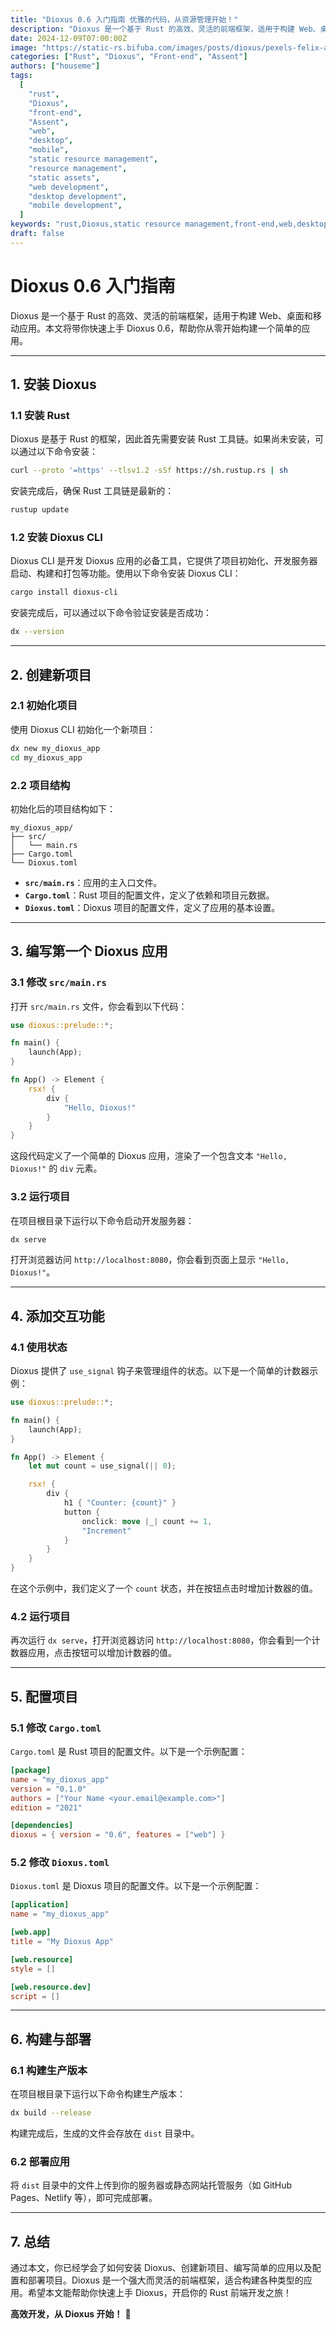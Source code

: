 ```yaml
---
title: "Dioxus 0.6 入门指南 优雅的代码，从资源管理开始！"
description: "Dioxus 是一个基于 Rust 的高效、灵活的前端框架，适用于构建 Web、桌面和移动应用。本文将带你快速上手 Dioxus 0.6，帮助你从零开始构建一个简单的应用。"
date: 2024-12-09T07:00:00Z
image: "https://static-rs.bifuba.com/images/posts/dioxus/pexels-felix-antoine-coutu-174902-29705625.jpg"
categories: ["Rust", "Dioxus", "Front-end", "Assent"]
authors: ["houseme"]
tags:
  [
    "rust",
    "Dioxus",
    "front-end",
    "Assent",
    "web",
    "desktop",
    "mobile",
    "static resource management",
    "resource management",
    "static assets",
    "web development",
    "desktop development",
    "mobile development",
  ]
keywords: "rust,Dioxus,static resource management,front-end,web,desktop,mobile,Assent"
draft: false
---
```


# **Dioxus 0.6 入门指南**

Dioxus 是一个基于 Rust 的高效、灵活的前端框架，适用于构建 Web、桌面和移动应用。本文将带你快速上手 Dioxus 0.6，帮助你从零开始构建一个简单的应用。

---

## **1. 安装 Dioxus**

### **1.1 安装 Rust**

Dioxus 是基于 Rust 的框架，因此首先需要安装 Rust 工具链。如果尚未安装，可以通过以下命令安装：

```bash
curl --proto '=https' --tlsv1.2 -sSf https://sh.rustup.rs | sh
```

安装完成后，确保 Rust 工具链是最新的：

```bash
rustup update
```

### **1.2 安装 Dioxus CLI**

Dioxus CLI 是开发 Dioxus 应用的必备工具，它提供了项目初始化、开发服务器启动、构建和打包等功能。使用以下命令安装 Dioxus CLI：

```bash
cargo install dioxus-cli
```

安装完成后，可以通过以下命令验证安装是否成功：

```bash
dx --version
```

---

## **2. 创建新项目**

### **2.1 初始化项目**

使用 Dioxus CLI 初始化一个新项目：

```bash
dx new my_dioxus_app
cd my_dioxus_app
```

### **2.2 项目结构**

初始化后的项目结构如下：

```
my_dioxus_app/
├── src/
│   └── main.rs
├── Cargo.toml
└── Dioxus.toml
```

- **`src/main.rs`**：应用的主入口文件。
- **`Cargo.toml`**：Rust 项目的配置文件，定义了依赖和项目元数据。
- **`Dioxus.toml`**：Dioxus 项目的配置文件，定义了应用的基本设置。

---

## **3. 编写第一个 Dioxus 应用**

### **3.1 修改 `src/main.rs`**

打开 `src/main.rs` 文件，你会看到以下代码：

```rust
use dioxus::prelude::*;

fn main() {
    launch(App);
}

fn App() -> Element {
    rsx! {
        div {
            "Hello, Dioxus!"
        }
    }
}
```

这段代码定义了一个简单的 Dioxus 应用，渲染了一个包含文本 `"Hello, Dioxus!"` 的 `div` 元素。

### **3.2 运行项目**

在项目根目录下运行以下命令启动开发服务器：

```bash
dx serve
```

打开浏览器访问 `http://localhost:8080`，你会看到页面上显示 `"Hello, Dioxus!"`。

---

## **4. 添加交互功能**

### **4.1 使用状态**

Dioxus 提供了 `use_signal` 钩子来管理组件的状态。以下是一个简单的计数器示例：

```rust
use dioxus::prelude::*;

fn main() {
    launch(App);
}

fn App() -> Element {
    let mut count = use_signal(|| 0);

    rsx! {
        div {
            h1 { "Counter: {count}" }
            button {
                onclick: move |_| count += 1,
                "Increment"
            }
        }
    }
}
```

在这个示例中，我们定义了一个 `count` 状态，并在按钮点击时增加计数器的值。

### **4.2 运行项目**

再次运行 `dx serve`，打开浏览器访问 `http://localhost:8080`，你会看到一个计数器应用，点击按钮可以增加计数器的值。

---

## **5. 配置项目**

### **5.1 修改 `Cargo.toml`**

`Cargo.toml` 是 Rust 项目的配置文件。以下是一个示例配置：

```toml
[package]
name = "my_dioxus_app"
version = "0.1.0"
authors = ["Your Name <your.email@example.com>"]
edition = "2021"

[dependencies]
dioxus = { version = "0.6", features = ["web"] }
```

### **5.2 修改 `Dioxus.toml`**

`Dioxus.toml` 是 Dioxus 项目的配置文件。以下是一个示例配置：

```toml
[application]
name = "my_dioxus_app"

[web.app]
title = "My Dioxus App"

[web.resource]
style = []

[web.resource.dev]
script = []
```

---

## **6. 构建与部署**

### **6.1 构建生产版本**

在项目根目录下运行以下命令构建生产版本：

```bash
dx build --release
```

构建完成后，生成的文件会存放在 `dist` 目录中。

### **6.2 部署应用**

将 `dist` 目录中的文件上传到你的服务器或静态网站托管服务（如 GitHub Pages、Netlify 等），即可完成部署。

---

## **7. 总结**

通过本文，你已经学会了如何安装 Dioxus、创建新项目、编写简单的应用以及配置和部署项目。Dioxus 是一个强大而灵活的前端框架，适合构建各种类型的应用。希望本文能帮助你快速上手 Dioxus，开启你的 Rust 前端开发之旅！

**高效开发，从 Dioxus 开始！** 🚀
